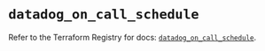 # `datadog_on_call_schedule`

Refer to the Terraform Registry for docs: [`datadog_on_call_schedule`](https://registry.terraform.io/providers/datadog/datadog/3.65.0/docs/resources/on_call_schedule).

